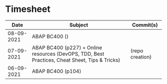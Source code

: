 # Timesheet

|Date|Subject|Commit(s)|
|-|-|-|
|08-09-2021|ABAP BC400 ()|
|07-09-2021|ABAP BC400 (p227) + Online resources (DevOPS, TDD, Best Practices, Cheat Sheet, Tips & Tricks)|(repo creation)|
|06-09-2021|ABAP BC400 (p104)|
